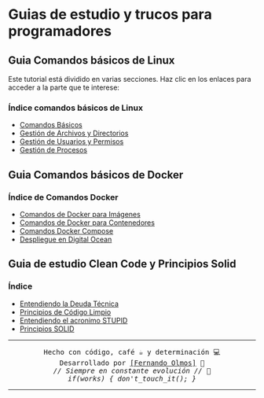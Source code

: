 # Guias de estudio y trucos para programadores

## Guia Comandos básicos de Linux

Este tutorial está dividido en varias secciones. Haz clic en los enlaces para acceder a la parte que te interese:

### Índice comandos básicos de Linux

- [Comandos Básicos](Linux/Comandos_basicos_linux.md)
- [Gestión de Archivos y Directorios](Linux/Gestion_archivos_linux.md)
- [Gestión de Usuarios y Permisos](Linux/Permisos_usuarios_linux.md)
- [Gestión de Procesos](Linux/Procesos_linux.md)

## Guia Comandos básicos de Docker

### Índice de Comandos Docker

- [Comandos de Docker para Imágenes](Docker/imagenes_docker.md)
- [Comandos de Docker para Contenedores](Docker/contenedores_docker.md)
- [Comandos Docker Compose](Docker/compose_docker.md)
- [Despliegue en Digital Ocean](Docker/digital-ocean_docker.md)

## Guia de estudio Clean Code y Principios Solid

### Índice

- [Entendiendo la Deuda Técnica](CleanCodeAndSolid/deuda_tecnica.md)
- [Principios de Código Limpio](CleanCodeAndSolid/principios_codigo_limpio.md)
- [Entendiendo el acronimo STUPID](CleanCodeAndSolid/STUPID.md)
- [Principios SOLID](CleanCodeAndSolid/principios_SOLID.md)

---

<p align="center">
  <samp>Hecho con código, café ☕ y determinación 💻</samp><br>
  <samp>Desarrollado por <a href="https://github.com/FerFranky">[Fernando Olmos]</a> 🚀</samp><br>
  <samp><i>// Siempre en constante evolución // 🔧</i></samp><br>
  <samp><i>if(works) { don't_touch_it(); }</i></samp>
</p>

---